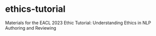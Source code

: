 # ethics-tutorial

Materials for the EACL 2023 Ethic Tutorial: Understanding Ethics in NLP Authoring and Reviewing
